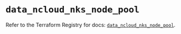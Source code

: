 # `data_ncloud_nks_node_pool`

Refer to the Terraform Registry for docs: [`data_ncloud_nks_node_pool`](https://registry.terraform.io/providers/navercloudplatform/ncloud/4.0.4/docs/data-sources/nks_node_pool).
